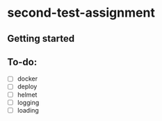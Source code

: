 # second-test-assignment

## Getting started

## To-do:

- [ ] docker
- [ ] deploy
- [ ] helmet
- [ ] logging
- [ ] loading
